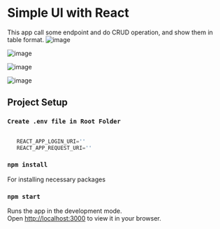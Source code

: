 # Simple UI with React

This app call some endpoint and do CRUD operation, and show them in table format.
![image](https://github.com/Ashism766/coding-assignment/assets/81956230/9a9aa902-f1ec-4881-82d1-90ecea441304)

![image](https://github.com/Ashism766/coding-assignment/assets/81956230/f1322648-2486-4176-8463-9d1772d976df)

![image](https://github.com/Ashism766/coding-assignment/assets/81956230/ad0a3980-d796-4feb-a95d-36266e6f0d69)

![image](https://github.com/Ashism766/coding-assignment/assets/81956230/899f2724-02f0-45ef-9d6f-5ac6aa0962fc)




## Project Setup

### `Create .env file in Root Folder`
 ```javascript

    REACT_APP_LOGIN_URI=''
    REACT_APP_REQUEST_URI=''

 ```

### `npm install`
For installing necessary packages

### `npm start`

Runs the app in the development mode.\
Open [http://localhost:3000](http://localhost:3000) to view it in your browser.





